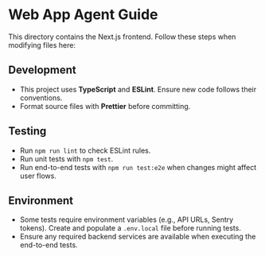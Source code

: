 # Web App Agent Guide

This directory contains the Next.js frontend. Follow these steps when modifying files here:

## Development
- This project uses **TypeScript** and **ESLint**. Ensure new code follows their conventions.
- Format source files with **Prettier** before committing.

## Testing
- Run `npm run lint` to check ESLint rules.
- Run unit tests with `npm test`.
- Run end-to-end tests with `npm run test:e2e` when changes might affect user flows.

## Environment
- Some tests require environment variables (e.g., API URLs, Sentry tokens). Create and populate a `.env.local` file before running tests.
- Ensure any required backend services are available when executing the end-to-end tests.
